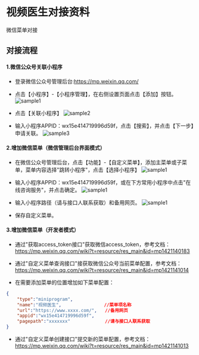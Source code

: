 # 视频医生对接资料
微信菜单对接

## 对接流程
#### 1.微信公众号关联小程序

* 登录微信公众号管理后台:https://mp.weixin.qq.com/

* 点击【小程序】-【小程序管理】，在右侧设置页面点击【添加】按钮。
![sample1](https://imgs.hh-medic.com/icon/wmp/git/WX20190415-111308.png?x-oss-process=image/resize,m_fixed,h_500)

* 点击【关联小程序】
![sample2](https://imgs.hh-medic.com/icon/wmp/git/WX20190415-111335.png?x-oss-process=image/resize,m_fixed,h_500)

* 输入小程序APPID：wx15e414719996d59f，点击【搜索】，并点击【下一步】申请关联。
![sample3](https://imgs.hh-medic.com/icon/wmp/git/WX20190415-111405.png?x-oss-process=image/resize,m_fixed,h_500)

#### 2.增加微信菜单（微信管理后台界面模式）

* 在微信公众号管理后台，点击【功能】-【自定义菜单】，添加主菜单或子菜单，菜单内容选择"跳转小程序"，点击【选择小程序】
![sample1](https://imgs.hh-medic.com/icon/wmp/git/WX20190415-112737.png?x-oss-process=image/resize,m_fixed,h_500)

* 输入小程序APPID：wx15e414719996d59f，或在下方常用小程序中点击"在线咨询服务"，并点击确定。
![sample1](https://imgs.hh-medic.com/icon/wmp/git/WX20190415-112752.png?x-oss-process=image/resize,m_fixed,h_500)

* 输入小程序路径（请与接口人联系获取）和备用网页。
![sample1](https://imgs.hh-medic.com/icon/wmp/git/WX20190415-112828.png?x-oss-process=image/resize,m_fixed,h_500)

* 保存自定义菜单。

#### 3.增加微信菜单（开发者模式）

* 通过"获取access_token接口"获取微信access_token，参考文档：https://mp.weixin.qq.com/wiki?t=resource/res_main&id=mp1421140183

* 通过"自定义菜单查询接口"接获取微信公众号当前菜单配置，参考文档：https://mp.weixin.qq.com/wiki?t=resource/res_main&id=mp1421141014

* 在需要添加菜单的位置增加如下菜单配置：

```json
{
    "type":"miniprogram",
    "name":"视频医生",                //菜单项名称
    "url":"https://www.xxxx.com/",   //备用网页
    "appid":"wx15e414719996d59f",
    "pagepath":"xxxxxxx"             //请与接口人联系获取
}
```

* 通过"自定义菜单创建接口"提交新的菜单配置，参考文档：https://mp.weixin.qq.com/wiki?t=resource/res_main&id=mp1421141013
